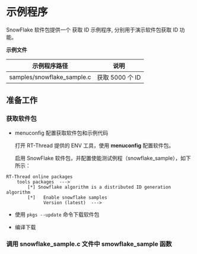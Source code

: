 # 示例程序

SnowFlake 软件包提供一个 获取 ID 示例程序, 分别用于演示软件包获取 ID 功能。

**示例文件**

| 示例程序路径                                   | 说明  |
| ----                                          | ---- |
| samples/snowflake_sample.c                | 获取 5000 个 ID |

## 准备工作

### 获取软件包

- menuconfig 配置获取软件包和示例代码

    打开 RT-Thread 提供的 ENV 工具，使用 **menuconfig** 配置软件包。

    启用 SnowFlake 软件包，并配置使能测试例程（snowflake_sample），如下所示：

```shell
RT-Thread online packages
	tools packages  --->
		[*] Snowflake algorithm is a distributed ID generation algorithm
		[*]   Enable snowflake samples 
              Version (latest)  --->
```

- 使用 `pkgs --update` 命令下载软件包

- 编译下载

### 调用 snowflake_sample.c 文件中 smowflake_sample 函数

